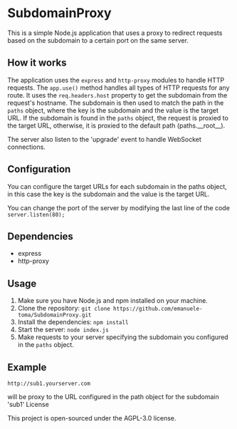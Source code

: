 # SubdomainProxy

This is a simple Node.js application that uses a proxy to redirect requests based on the subdomain to a certain port on the same server.

## How it works

The application uses the `express` and `http-proxy` modules to handle HTTP requests. The `app.use()` method handles all types of HTTP requests for any route. It uses the `req.headers.host` property to get the subdomain from the request's hostname. The subdomain is then used to match the path in the `paths` object, where the key is the subdomain and the value is the target URL. If the subdomain is found in the `paths` object, the request is proxied to the target URL, otherwise, it is proxied to the default path (paths.\_\_root\_\_).

The server also listen to the 'upgrade' event to handle WebSocket connections.

## Configuration

You can configure the target URLs for each subdomain in the paths object, in this case the key is the subdomain and the value is the target URL.

You can change the port of the server by modifying the last line of the code
`server.listen(80);`

## Dependencies

* express
* http-proxy

## Usage

1. Make sure you have Node.js and npm installed on your machine.
2. Clone the repository: `git clone https://github.com/emanuele-toma/SubdomainProxy.git`
3. Install the dependencies: `npm install`
4. Start the server: `node index.js`
5. Make requests to your server specifying the subdomain you configured in the `paths` object.

## Example

```
http://sub1.yourserver.com
```

will be proxy to the URL configured in the path object for the subdomain 'sub1'
License

This project is open-sourced under the AGPL-3.0 license.